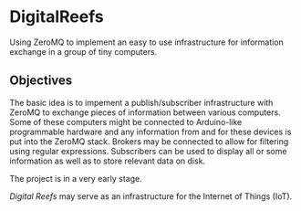 # DigitalReefs
Using ZeroMQ to implement an easy to use infrastructure for information exchange in a group of tiny computers.

## Objectives
The basic idea is to impement a publish/subscriber infrastructure with ZeroMQ to exchange pieces of information between various computers. Some of these computers might be connected to Arduino-like programmable hardware and any information from and for these devices is put into the ZeroMQ stack. Brokers may be connected to allow for filtering using regular expressions. Subscribers can be used to display all or some information as well as to store relevant data on disk.

The project is in a very early stage.

*Digital Reefs* may serve as an infrastructure for the Internet of Things (IoT).
